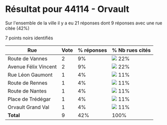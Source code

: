 # Résultat pour 44114 - Orvault

Sur l'ensemble de la ville il y a eu 21 réponses dont 9 réponses avec une rue citée (42%)

7 points noirs identifiés

| Rue | Vote | % réponses | % Nb rues cités|
|-----|------|------------|----------------|
| Route de Vannes | 2 | 9% | <img src="../../img/bar_22.gif" />&nbsp;22%|
| Avenue Félix Vincent | 2 | 9% | <img src="../../img/bar_22.gif" />&nbsp;22%|
| Rue Léon Gaumont | 1 | 4% | <img src="../../img/bar_11.gif" />&nbsp;11%|
| Route de Rennes | 1 | 4% | <img src="../../img/bar_11.gif" />&nbsp;11%|
| Route de Nantes | 1 | 4% | <img src="../../img/bar_11.gif" />&nbsp;11%|
| Place de Trédégar | 1 | 4% | <img src="../../img/bar_11.gif" />&nbsp;11%|
| Orvault Grand Val | 1 | 4% | <img src="../../img/bar_11.gif" />&nbsp;11%|
| **Total** | 9 | 42% | 100%|
